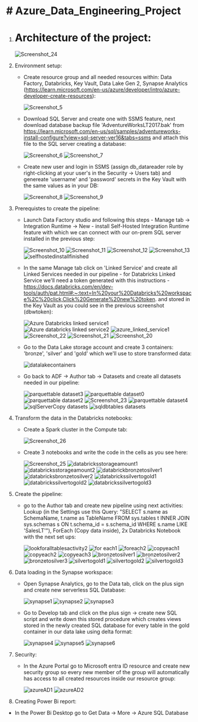 # # Azure_Data_Engineering_Project

1. # Architecture of the project:

     ![Screenshot_24](https://github.com/Sztabers77/Azure_Data_Engineering_End_to_End_Project/assets/155321276/91a5a7c3-dec5-42ce-85ef-7ce532bfd245)


2. Environment setup:
   - Create resource group and all needed resources within: Data Factory, Databricks, Key Vault, Data Lake Gen 2, Synapse Analytics (https://learn.microsoft.com/en-us/azure/developer/intro/azure-developer-create-resources):

     ![Screenshot_5](https://github.com/Sztabers77/Azure_Data_Engineering_End_to_End_Project/assets/155321276/0f192f32-c6ca-4a5b-b1b1-e8dfcf4c1aae)

   - Download SQL Server and create one with SSMS feature, next download database backup file 'AdventureWorksLT2017.bak' from https://learn.microsoft.com/en-us/sql/samples/adventureworks-install-configure?view=sql-server-ver16&tabs=ssms and attach this file to the SQL server creating a database:
  
     ![Screenshot_6](https://github.com/Sztabers77/Azure_Data_Engineering_End_to_End_Project/assets/155321276/38549189-857c-4267-b8fb-a0646dd65fb9)
     ![Screenshot_7](https://github.com/Sztabers77/Azure_Data_Engineering_End_to_End_Project/assets/155321276/c4956e17-339b-40ce-8d61-b1534bb8baf8)

   - Create new user and login in SSMS (assign db_datareader role by right-clicking at your user's in the Security -> Users tab) and genereate 'username' and 'password' secrets in the Key Vault with the same values as in your DB:

     ![Screenshot_8](https://github.com/Sztabers77/Azure_Data_Engineering_End_to_End_Project/assets/155321276/4b3a5005-138b-498c-a933-48b44340fd4e)
     ![Screenshot_9](https://github.com/Sztabers77/Azure_Data_Engineering_End_to_End_Project/assets/155321276/89ad67e6-1813-4120-9172-910ae487449e)

3. Prerequistes to create the pipeline:
   - Launch Data Factory studio and following this steps - Manage tab -> Integration Runtime -> New - install Self-Hosted Integration Runtime feature with which we can connect with our on-prem SQL server installed in the previous step:
  
     ![Screenshot_10](https://github.com/Sztabers77/Azure_Data_Engineering_End_to_End_Project/assets/155321276/51095d3d-d4b4-41f7-955e-b6133e4ebdb2)
     ![Screenshot_11](https://github.com/Sztabers77/Azure_Data_Engineering_End_to_End_Project/assets/155321276/f5ab15a2-630f-49db-92bc-718d4e1fdf60)
     ![Screenshot_12](https://github.com/Sztabers77/Azure_Data_Engineering_End_to_End_Project/assets/155321276/9726c63a-96dc-4bbe-9ee9-62dda3fa2532)
     ![Screenshot_13](https://github.com/Sztabers77/Azure_Data_Engineering_End_to_End_Project/assets/155321276/2d4e2cdd-d706-4f8c-a54f-d4d9f835e9b0)
     ![selfhostedinstallfinished](https://github.com/Sztabers77/Azure_Data_Engineering_End_to_End_Project/assets/155321276/9e60328e-276d-4944-8675-8c8415467fa9)


   - In the same Manage tab click on 'Linked Service' and create all Linked Services needed in our pipeline - for Databricks Linked Service we'll need a token generated with this instructions - https://docs.databricks.com/en/dev-tools/auth/pat.html#:~:text=In%20your%20Databricks%20workspace%2C%20click,Click%20Generate%20new%20token. and stored in the Key Vault as you could see in the previous screenshot (dbwtoken):
  
     ![Azure Databricks linked service1](https://github.com/Sztabers77/Azure_Data_Engineering_End_to_End_Project/assets/155321276/16ec2f81-8e1d-4011-89e0-63183dd818ac)
     ![Azure databricks linked service2](https://github.com/Sztabers77/Azure_Data_Engineering_End_to_End_Project/assets/155321276/c90e4455-d639-40e8-ba2b-61a41273806f)
     ![azure_linked_service1](https://github.com/Sztabers77/Azure_Data_Engineering_End_to_End_Project/assets/155321276/d49a827e-582c-490a-9e54-fd646b317443)
     ![Screenshot_22](https://github.com/Sztabers77/Azure_Data_Engineering_End_to_End_Project/assets/155321276/fff6c586-a008-4b16-a1d8-6c22637ebe7f)
     ![Screenshot_21](https://github.com/Sztabers77/Azure_Data_Engineering_End_to_End_Project/assets/155321276/19728d90-70f9-46ec-8117-bcf29ba823ee)
     ![Screenshot_20](https://github.com/Sztabers77/Azure_Data_Engineering_End_to_End_Project/assets/155321276/e18f9989-241e-496d-96e3-0e8d093ebef4)

   - Go to the Data Lake storage account and create 3 containers: 'bronze', 'silver' and 'gold' which we'll use to store transformed data:

     ![datalakecontainers](https://github.com/Sztabers77/Azure_Data_Engineering_End_to_End_Project/assets/155321276/f6027229-7733-4ed8-8bee-89d67122c531)

   - Go back to ADF -> Author tab -> Datasets and create all datasets needed in our pipeline:

     ![parquettable dataset3](https://github.com/Sztabers77/Azure_Data_Engineering_End_to_End_Project/assets/155321276/b400be29-5059-4e16-b1f6-421155b57cfa)
     ![parquettable dataset0](https://github.com/Sztabers77/Azure_Data_Engineering_End_to_End_Project/assets/155321276/8adc3e6a-b41b-49ea-a103-0533a4701f98)
     ![parquettable dataset2](https://github.com/Sztabers77/Azure_Data_Engineering_End_to_End_Project/assets/155321276/bda6fb85-66dd-4804-a28b-f12d9cafc882)
     ![Screenshot_23](https://github.com/Sztabers77/Azure_Data_Engineering_End_to_End_Project/assets/155321276/4d253fe1-d047-498b-87ee-d9281eda6b7d)
     ![parquettable dataset4](https://github.com/Sztabers77/Azure_Data_Engineering_End_to_End_Project/assets/155321276/1386dfce-b99d-4b43-92c6-ece5819c960f)
     ![sqlServerCopy datasets](https://github.com/Sztabers77/Azure_Data_Engineering_End_to_End_Project/assets/155321276/551b6e79-8599-4cf9-a0f9-4cf76b063e07)
     ![sqldbtables datasets](https://github.com/Sztabers77/Azure_Data_Engineering_End_to_End_Project/assets/155321276/9596b13a-4d11-4ec8-ab4c-64c1ba4f56c9)

4. Transform the data in the Databricks notebooks:

   - Create a Spark cluster in the Compute tab:

     ![Screenshot_26](https://github.com/Sztabers77/Azure_Data_Engineering_Project/assets/155321276/37b36ce5-7e9a-4161-8516-ac79886a88bd)

   - Create 3 notebooks and write the code in the cells as you see here:
     
     ![Screenshot_25](https://github.com/Sztabers77/Azure_Data_Engineering_End_to_End_Project/assets/155321276/7a178fdb-d681-42d8-b355-102b48e3800b)
     ![databricksstorageamount1](https://github.com/Sztabers77/Azure_Data_Engineering_Project/assets/155321276/a886be15-cc16-4045-9d51-cc03fda3a0ad)
     ![databricksstorageamount2](https://github.com/Sztabers77/Azure_Data_Engineering_Project/assets/155321276/1c9f303f-dc7d-4e02-a29c-72db644549bc)
     ![databrickbronzetosilver1](https://github.com/Sztabers77/Azure_Data_Engineering_Project/assets/155321276/06223100-39f6-45ed-be0b-805951064db2)
     ![databricksbronzetosilver2](https://github.com/Sztabers77/Azure_Data_Engineering_Project/assets/155321276/5392be18-9184-4e6e-a0bd-ef2f0aeb74cc)
     ![databrickssilvertogold1](https://github.com/Sztabers77/Azure_Data_Engineering_Project/assets/155321276/72d37ef3-ab1e-4fe7-857a-fe377daa9c20)
     ![databrickssilvertogold2](https://github.com/Sztabers77/Azure_Data_Engineering_Project/assets/155321276/72e021a5-83f0-4722-bc24-36e665713d28)
     ![databrickssilvertogold3](https://github.com/Sztabers77/Azure_Data_Engineering_Project/assets/155321276/dd53e064-b7fd-44a0-9488-cceafd84b4ac)


6. Create the pipeline:

   - go to the Author tab and create new pipeline using next activities: Lookup (in the Settings use this Query:
     "SELECT
     s.name as SchemaName,
     t.name as TableName
     FROM sys.tables t
     INNER JOIN sys.schemas s
     ON t.schema_id = s.schema_id
     WHERE s.name LIKE 'SalesLT'"), ForEach (Copy data inside), 2x Databricks Notebook with the next set ups:

     ![lookforalltablesactivity2](https://github.com/Sztabers77/Azure_Data_Engineering_Project/assets/155321276/26e289bd-c08b-43fe-826e-884350f5d536)
     ![for each1](https://github.com/Sztabers77/Azure_Data_Engineering_Project/assets/155321276/c723e824-9895-40ff-8b0e-8bdf010ca28c)
     ![foreach2](https://github.com/Sztabers77/Azure_Data_Engineering_Project/assets/155321276/3745864c-8a7a-4ea5-9baf-3a313dbaa443)
     ![copyeach1](https://github.com/Sztabers77/Azure_Data_Engineering_Project/assets/155321276/57a277be-33d7-4383-9d4c-f2cb48b7b6e4)
     ![copyeach2](https://github.com/Sztabers77/Azure_Data_Engineering_Project/assets/155321276/845a30b9-e852-4ef3-8c7b-15ead00d2049)
     ![copyeach3](https://github.com/Sztabers77/Azure_Data_Engineering_Project/assets/155321276/891d4e5c-1041-4e40-886c-904630c95520)
     ![bronzetosilver1](https://github.com/Sztabers77/Azure_Data_Engineering_Project/assets/155321276/3390aa6e-e92a-4744-9c44-15c4b0b2265b)
     ![bronzetosilver2](https://github.com/Sztabers77/Azure_Data_Engineering_Project/assets/155321276/751acb23-830a-4a8a-94e3-86a328da3b8f)
     ![bronzetosilver3](https://github.com/Sztabers77/Azure_Data_Engineering_Project/assets/155321276/df7dfae9-5c4d-4c38-86c9-4723dc7c3937)
     ![silvertogold1](https://github.com/Sztabers77/Azure_Data_Engineering_Project/assets/155321276/372ae6a9-7ebb-4912-bfed-e6dd7dfa12a5)
     ![silvertogold2](https://github.com/Sztabers77/Azure_Data_Engineering_Project/assets/155321276/832688c9-bc1f-4612-ac63-da9c7ac717bf)
     ![silvertogold3](https://github.com/Sztabers77/Azure_Data_Engineering_Project/assets/155321276/a9f4fbfa-dab7-4d89-943b-fc24d04a52d7)


7. Data loading in the Synapse workspace:

   - Open Synapse Analytics, go to the Data tab, click on the plus sign and create new serverless SQL Database:

     ![synapse1](https://github.com/Sztabers77/Azure_Data_Engineering_Project/assets/155321276/c96d826e-3909-4b39-9a06-b2d5e200b02c)
     ![synapse2](https://github.com/Sztabers77/Azure_Data_Engineering_Project/assets/155321276/27256c8e-dc7f-4a48-a54b-c63f63989b39)
     ![synapse3](https://github.com/Sztabers77/Azure_Data_Engineering_Project/assets/155321276/01c06a53-30f0-42db-85c5-1c279fe852dd)


   - Go to Develop tab and click on the plus sign -> create new SQL script and write down this stored procedure which creates views stored in the newly created SQL database for every table in the gold container in our data lake using delta format:

     ![synapse4](https://github.com/Sztabers77/Azure_Data_Engineering_Project/assets/155321276/0125b219-3d4a-4a2d-8333-fb001dc9d53a)
     ![synapse5](https://github.com/Sztabers77/Azure_Data_Engineering_Project/assets/155321276/defe4b50-daaa-40cb-a20b-f0a3b3e83300)
     ![synapse6](https://github.com/Sztabers77/Azure_Data_Engineering_Project/assets/155321276/4830755b-9e39-4517-8c40-8e12c00912c4)

     





9. Security:

   - In the Azure Portal go to Microsoft entra ID resource and create new security group so every new member of the group will automatically has access to all created resources inside our resource group:

     ![azureAD1](https://github.com/Sztabers77/Azure_Data_Engineering_Project/assets/155321276/48f58543-42ff-4e2f-b91e-e0019787d5a3)
     ![azureAD2](https://github.com/Sztabers77/Azure_Data_Engineering_Project/assets/155321276/4e4c7f4e-f2ef-459b-9296-48a18b296398)

10. Creating Power Bi report:

   - In the Power Bi Desktop go to Get Data -> More -> Azure SQL Database



































     



     


  



      
     



     

  
     





